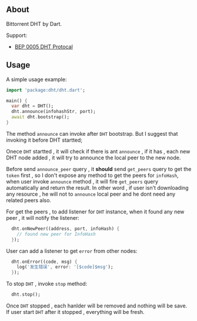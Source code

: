 ## About

Bittorrent DHT by Dart.

Support:
- [BEP 0005 DHT Protocal](https://www.bittorrent.org/beps/bep_0005.html)


## Usage

A simple usage example:

```dart
import 'package:dht/dht.dart';

main() {
  var dht = DHT();
  dht.announce(infohashStr, port);
  await dht.bootstrap();
}
```
The method `announce` can invoke after `DHT` bootstrap. But I suggest that invoking it before DHT startted;

Onece `DHT` startted , it will check if there is ant `announce` , if it has , each new DHT node added , it will try to announce the local peer to the new node. 

Before send `announce_peer` query , it **should** send `get_peers` query to get the `token` first , so I don't expose any method to get the peers for `infoHash`, when user invoke `announce` method , it will fire `get_peers` query automatically and return the result. In other word , if user isn't downloading any resource , he will not to `announce` local peer and he dont need any related peers also.



For get the peers , to add listener for `DHT` instance, when it found any new peer , it will notify the listener:

```dart
  dht.onNewPeer((address, port, infoHash) {
    // found new peer for InfoHash
  });
```

User can add a listener to get `error` from other nodes:
```dart
  dht.onError((code, msg) {
    log('发生错误', error: '[$code]$msg');
  });
```

To stop `DHT` , invoke `stop` method:
```dart
  dht.stop();
```
Once `DHT` stopped , each hanlder will be removed and nothing will be save. If user start `DHT` after it stopped , everything will be fresh.